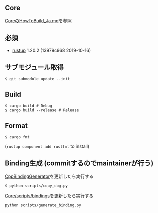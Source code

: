 ## Core
[CoreのHowToBuild_Ja.md](Core/../../../Core/documents/development/HowToBuild_Ja.md)を参照

## 必須
- [rustup](https://rustup.rs) 1.20.2 (13979c968 2019-10-16)

## サブモジュール取得

```shell
$ git submodule update --init
```

## Build
```shell
$ cargo build # Debug
$ cargo build --release # Release
```

## Format
```shell
$ cargo fmt
```

(`rustup component add rustfmt` to install)

## Binding生成 (commitするのでmaintainerが行う)
[CppBindingGenerator](/Core/scripts/bindings/CppBindingGenerator)を更新したら実行する
```shell
$ python scripts/copy_cbg.py
```

[Core/scripts/bindings](/Core/scripts/bindings)を更新したら実行する
```
python scripts/generate_binding.py
```
